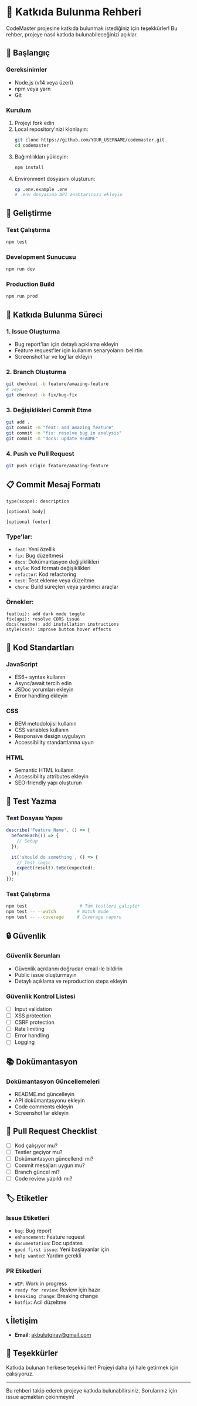# 🤝 Katkıda Bulunma Rehberi

CodeMaster projesine katkıda bulunmak istediğiniz için teşekkürler! Bu rehber, projeye nasıl katkıda bulunabileceğinizi açıklar.

## 🚀 Başlangıç

### Gereksinimler
- Node.js (v14 veya üzeri)
- npm veya yarn
- Git

### Kurulum
1. Projeyi fork edin
2. Local repository'nizi klonlayın:
   ```bash
   git clone https://github.com/YOUR_USERNAME/codemaster.git
   cd codemaster
   ```
3. Bağımlılıkları yükleyin:
   ```bash
   npm install
   ```
4. Environment dosyasını oluşturun:
   ```bash
   cp .env.example .env
   # .env dosyasına API anahtarınızı ekleyin
   ```

## 🔧 Geliştirme

### Test Çalıştırma
```bash
npm test
```

### Development Sunucusu
```bash
npm run dev
```

### Production Build
```bash
npm run prod
```

## 📝 Katkıda Bulunma Süreci

### 1. Issue Oluşturma
- Bug report'ları için detaylı açıklama ekleyin
- Feature request'ler için kullanım senaryolarını belirtin
- Screenshot'lar ve log'lar ekleyin

### 2. Branch Oluşturma
```bash
git checkout -b feature/amazing-feature
# veya
git checkout -b fix/bug-fix
```

### 3. Değişiklikleri Commit Etme
```bash
git add .
git commit -m "feat: add amazing feature"
git commit -m "fix: resolve bug in analysis"
git commit -m "docs: update README"
```

### 4. Push ve Pull Request
```bash
git push origin feature/amazing-feature
```

## 📋 Commit Mesaj Formatı

```
type(scope): description

[optional body]

[optional footer]
```

### Type'lar:
- `feat`: Yeni özellik
- `fix`: Bug düzeltmesi
- `docs`: Dokümantasyon değişiklikleri
- `style`: Kod formatı değişiklikleri
- `refactor`: Kod refactoring
- `test`: Test ekleme veya düzeltme
- `chore`: Build süreçleri veya yardımcı araçlar

### Örnekler:
```
feat(ui): add dark mode toggle
fix(api): resolve CORS issue
docs(readme): add installation instructions
style(css): improve button hover effects
```

## 🎨 Kod Standartları

### JavaScript
- ES6+ syntax kullanın
- Async/await tercih edin
- JSDoc yorumları ekleyin
- Error handling ekleyin

### CSS
- BEM metodolojisi kullanın
- CSS variables kullanın
- Responsive design uygulayın
- Accessibility standartlarına uyun

### HTML
- Semantic HTML kullanın
- Accessibility attributes ekleyin
- SEO-friendly yapı oluşturun

## 🧪 Test Yazma

### Test Dosyası Yapısı
```javascript
describe('Feature Name', () => {
  beforeEach(() => {
    // Setup
  });

  it('should do something', () => {
    // Test logic
    expect(result).toBe(expected);
  });
});
```

### Test Çalıştırma
```bash
npm test                    # Tüm testleri çalıştır
npm test -- --watch        # Watch mode
npm test -- --coverage     # Coverage raporu
```

## 🔒 Güvenlik

### Güvenlik Sorunları
- Güvenlik açıklarını doğrudan email ile bildirin
- Public issue oluşturmayın
- Detaylı açıklama ve reproduction steps ekleyin

### Güvenlik Kontrol Listesi
- [ ] Input validation
- [ ] XSS protection
- [ ] CSRF protection
- [ ] Rate limiting
- [ ] Error handling
- [ ] Logging

## 📚 Dokümantasyon

### Dokümantasyon Güncellemeleri
- README.md güncelleyin
- API dokümantasyonu ekleyin
- Code comments ekleyin
- Screenshot'lar ekleyin

## 🎯 Pull Request Checklist

- [ ] Kod çalışıyor mu?
- [ ] Testler geçiyor mu?
- [ ] Dokümantasyon güncellendi mi?
- [ ] Commit mesajları uygun mu?
- [ ] Branch güncel mi?
- [ ] Code review yapıldı mı?

## 🏷️ Etiketler

### Issue Etiketleri
- `bug`: Bug report
- `enhancement`: Feature request
- `documentation`: Doc updates
- `good first issue`: Yeni başlayanlar için
- `help wanted`: Yardım gerekli

### PR Etiketleri
- `WIP`: Work in progress
- `ready for review`: Review için hazır
- `breaking change`: Breaking change
- `hotfix`: Acil düzeltme

## 📞 İletişim

- **Email**: akbulutgiray@gmail.com

## 🙏 Teşekkürler

Katkıda bulunan herkese teşekkürler! Projeyi daha iyi hale getirmek için çalışıyoruz.

---

Bu rehberi takip ederek projeye katkıda bulunabilirsiniz. Sorularınız için issue açmaktan çekinmeyin! 